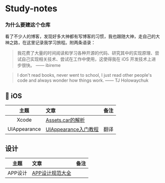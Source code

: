 # Study-notes
### 为什么要建这个仓库
看了不少人的博客，发现好多大神都有写博客的习惯，我也跟随大神，走自己的大神之路，在这里记录我学习旅程。附两条语录：
> 我花费了大量的时间阅读和学习各种开源的代码、研究其中的实现原理、尝试自己实现相关技术、尝试在工作中使用，这使得我在 iOS 开发技术上进步很快。 —— ibireme

> I don't read books, never went to school, I just read other people's code and always wonder how things work. —— TJ Holowaychuk


##  iOS

| 主题 | 文章 | 备注 |
|:-------:|:------|:----:|
| Xcode |[Assets.car的解析](./contents/2015-09-01-Assets.car的解析.md)||
| UIAppearance | [UIAppearance入门教程](./contents/2015-09-18-UIAppearance入门教程.md)|翻译|


## 设计

| 主题 | 文章 | 备注 |
|:-------:|:------|:----:|
| APP设计 | [APP设计规范大全](./contents/2015-09-08-APP设计规范大全.md)||


